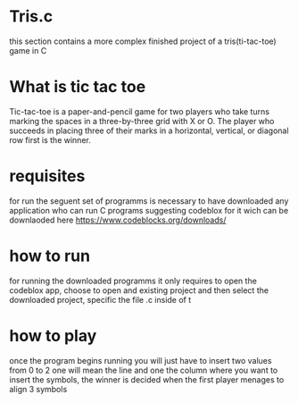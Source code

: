 # Tris.c

this section contains a more complex finished project of a tris(ti-tac-toe) game in C

# What is tic tac toe

Tic-tac-toe is a paper-and-pencil game for two players who take turns marking the spaces in a
three-by-three grid with X or O. The player who succeeds in placing three of their marks in a horizontal,
vertical, or diagonal row first is the winner. 

# requisites

for run the seguent set of programms is necessary to have downloaded any application who can run C programs
suggesting codeblox for it wich can be downlaoded here https://www.codeblocks.org/downloads/

# how to run

for running the downloaded programms it only requires to open the codeblox app, choose to open and existing project
and then select the downloaded project, specific the file .c inside of t

# how to play

once the program begins running you will just have to insert two values from 0 to 2
one will mean the line and one the column where you want to insert the symbols,
the winner is decided when the first player menages to align 3 symbols
